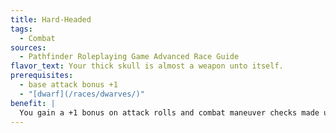 ```yaml
---
title: Hard-Headed
tags:
  - Combat
sources:
  - Pathfinder Roleplaying Game Advanced Race Guide
flavor_text: Your thick skull is almost a weapon unto itself.
prerequisites:
  - base attack bonus +1
  - "[dwarf](/races/dwarves/)"
benefit: |
  You gain a +1 bonus on attack rolls and combat maneuver checks made using a helmet. You receive a +2 bonus on saves against spells and special abilities that cause you to become staggered or stunned.
---
```


